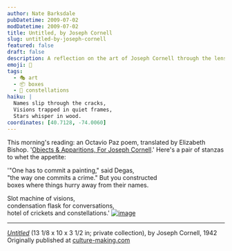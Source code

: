 ```yaml
---
author: Nate Barksdale
pubDatetime: 2009-07-02
modDatetime: 2009-07-02
title: Untitled, by Joseph Cornell
slug: untitled-by-joseph-cornell
featured: false
draft: false
description: A reflection on the art of Joseph Cornell through the lens of Octavio Paz's poetry.
emoji: 🎨
tags:
  - 🎭 art
  - 📦 boxes
  - 🌌 constellations
haiku: |
  Names slip through the cracks,  
  Visions trapped in quiet frames,  
  Stars whisper in wood.
coordinates: [40.7128, -74.0060]
---
```


This morning's reading: an Octavio Paz poem, translated by Elizabeth Bishop. '[Objects & Apparitions, For Joseph Cornell](http://www.poesia-inter.net/op15021uk.htm).' Here's a pair of stanzas to whet the appetite:

'"One has to commit a painting," said Degas,  
"the way one commits a crime." But you constructed  
boxes where things hurry away from their names.

Slot machine of visions,  
condensation flask for conversations,  
hotel of crickets and constellations.' [![image](http://culture-making.com/media/cornell.1942.jpg)](http://www.ibiblio.org/wm/paint/auth/cornell/)

---

[_Untitled_](http://www.ibiblio.org/wm/paint/auth/cornell/) (13 1/8 x 10 x 3 1/2 in; private collection), by Joseph Cornell, 1942 Originally published at [culture-making.com](http://www.culture-making.com)
